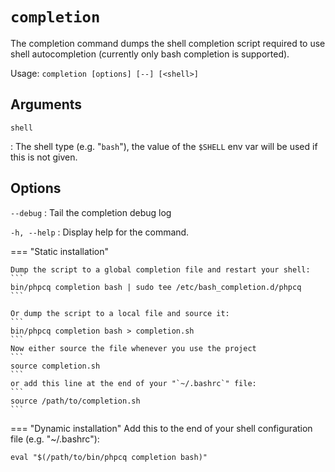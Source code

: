 # `completion`

The completion command dumps the shell completion script required to use shell autocompletion (currently only bash
completion is supported).

Usage: `completion [options] [--] [<shell>]`

## Arguments

`shell`

:   The shell type (e.g. "`bash`"), the value of the `$SHELL` env var will be used if this is not given.

## Options

`--debug`
:   Tail the completion debug log

`-h, --help`
:   Display help for the command.

=== "Static installation"

    Dump the script to a global completion file and restart your shell:
    ```
    bin/phpcq completion bash | sudo tee /etc/bash_completion.d/phpcq
    ```

    Or dump the script to a local file and source it:
    ```
    bin/phpcq completion bash > completion.sh
    ```
    Now either source the file whenever you use the project
    ```
    source completion.sh
    ```
    or add this line at the end of your "`~/.bashrc`" file:
    ```
    source /path/to/completion.sh
    ```

=== "Dynamic installation"
Add this to the end of your shell configuration file (e.g. "~/.bashrc"):
```
eval "$(/path/to/bin/phpcq completion bash)"
```
